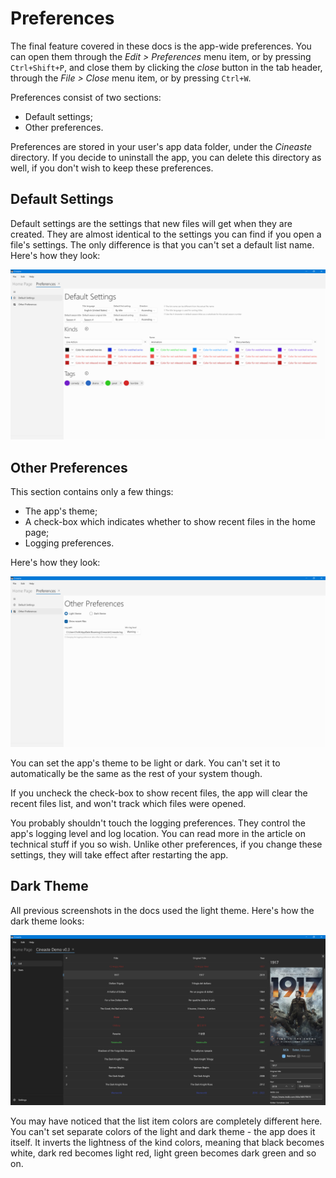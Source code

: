 # Preferences

The final feature covered in these docs is the app-wide preferences. You can open them through the _Edit &gt; Preferences_ menu item, or by pressing `Ctrl+Shift+P`, and close them by clicking the _close_ button in the tab header, through the _File &gt; Close_ menu item, or by pressing `Ctrl+W`.

Preferences consist of two sections:

* Default settings;
* Other preferences.

Preferences are stored in your user's app data folder, under the _Cineaste_ directory. If you decide to uninstall the app, you can delete this directory as well, if you don't wish to keep these preferences.

## Default Settings

Default settings are the settings that new files will get when they are created. They are almost identical to the settings you can find if you open a file's settings. The only difference is that you can't set a default list name. Here's how they look:

![](../.gitbook/assets/v0.3-screen-preferences-1.png)

## Other Preferences

This section contains only a few things:

* The app's theme;
* A check-box which indicates whether to show recent files in the home page;
* Logging preferences.

Here's how they look:

![](../.gitbook/assets/v0.3-screen-preferences-2.png)

You can set the app's theme to be light or dark. You can't set it to automatically be the same as the rest of your system though.

If you uncheck the check-box to show recent files, the app will clear the recent files list, and won't track which files were opened.

You probably shouldn't touch the logging preferences. They control the app's logging level and log location. You can read more in the article on technical stuff if you so wish. Unlike other preferences, if you change these settings, they will take effect after restarting the app.

## Dark Theme

All previous screenshots in the docs used the light theme. Here's how the dark theme looks:

![](../.gitbook/assets/v0.3-screen-dark.png)

You may have noticed that the list item colors are completely different here. You can't set separate colors of the light and dark theme - the app does it itself. It inverts the lightness of the kind colors, meaning that black becomes white, dark red becomes light red, light green becomes dark green and so on.

